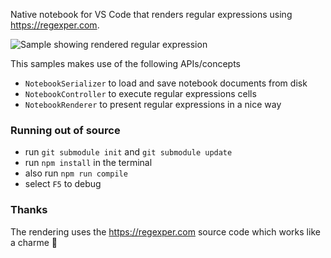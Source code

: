 Native notebook for VS Code that renders regular expressions using https://regexper.com.


![Sample showing rendered regular expression](https://github.com/jrieken/vscode-regex-notebook/raw/master/img.png)

This samples makes use of the following APIs/concepts

* `NotebookSerializer` to load and save notebook documents from disk
* `NotebookController` to execute regular expressions cells
* `NotebookRenderer` to present regular expressions in a nice way

### Running out of source

* run `git submodule init` and `git submodule update`
* run `npm install` in the terminal
* also run `npm run compile`
* select `F5` to debug

### Thanks

The rendering uses the https://regexper.com source code which works like a charme 👏 
